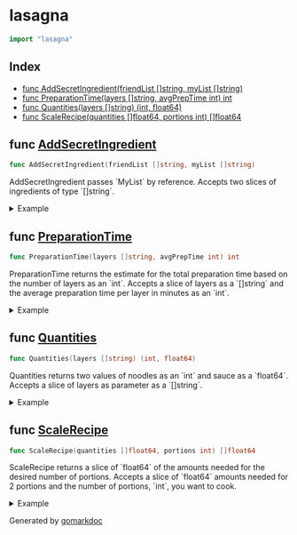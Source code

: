 <!-- Code generated by gomarkdoc. DO NOT EDIT -->

# lasagna

```go
import "lasagna"
```

## Index

- [func AddSecretIngredient(friendList []string, myList []string)](<#func-addsecretingredient>)
- [func PreparationTime(layers []string, avgPrepTime int) int](<#func-preparationtime>)
- [func Quantities(layers []string) (int, float64)](<#func-quantities>)
- [func ScaleRecipe(quantities []float64, portions int) []float64](<#func-scalerecipe>)


## func [AddSecretIngredient](<https://github.com/vpayno/exercism-workspace/blob/main/go/lasagna-master/lasagna_master.go#L32>)

```go
func AddSecretIngredient(friendList []string, myList []string)
```

AddSecretIngredient passes \`MyList\` by reference. Accepts two slices of ingredients of type \`\[\]string\`.

<details><summary>Example</summary>
<p>

```go
{
	friendsList := []string{"noodles", "sauce", "mozzarella", "kampot pepper"}
	myList := []string{"noodles", "meat", "sauce", "mozzarella", "?"}

	AddSecretIngredient(friendsList, myList)
	fmt.Printf("%#v\n", myList)

}
```

#### Output

```
[]string{"noodles", "meat", "sauce", "mozzarella", "kampot pepper"}
```

</p>
</details>

## func [PreparationTime](<https://github.com/vpayno/exercism-workspace/blob/main/go/lasagna-master/lasagna_master.go#L5>)

```go
func PreparationTime(layers []string, avgPrepTime int) int
```

PreparationTime returns the estimate for the total preparation time based on the number of layers as an \`int\`. Accepts a slice of layers as a \`\[\]string\` and the average preparation time per layer in minutes as an \`int\`.

<details><summary>Example</summary>
<p>

```go
{
	layers := []string{"sauce", "noodles", "sauce", "meat", "mozzarella", "noodles"}

	fmt.Println(PreparationTime(layers, 3))
	fmt.Println(PreparationTime(layers, 0))

}
```

#### Output

```
18
12
```

</p>
</details>

## func [Quantities](<https://github.com/vpayno/exercism-workspace/blob/main/go/lasagna-master/lasagna_master.go#L15>)

```go
func Quantities(layers []string) (int, float64)
```

Quantities returns two values of noodles as an \`int\` and sauce as a \`float64\`. Accepts a slice of layers as parameter as a \`\[\]string\`.

<details><summary>Example</summary>
<p>

```go
{
	layers := []string{"sauce", "noodles", "sauce", "meat", "mozzarella", "noodles"}

	noodles, sauce := Quantities(layers)
	fmt.Printf("%d, %.1f\n", noodles, sauce)

}
```

#### Output

```
100, 0.4
```

</p>
</details>

## func [ScaleRecipe](<https://github.com/vpayno/exercism-workspace/blob/main/go/lasagna-master/lasagna_master.go#L42>)

```go
func ScaleRecipe(quantities []float64, portions int) []float64
```

ScaleRecipe returns a slice of \`float64\` of the amounts needed for the desired number of portions. Accepts a slice of \`float64\` amounts needed for 2 portions and the number of portions, \`int\`, you want to cook.

<details><summary>Example</summary>
<p>

```go
{
	quantities := []float64{1.2, 3.6, 10.5}

	fmt.Println(ScaleRecipe(quantities, 0))
	fmt.Println(ScaleRecipe(quantities, 1))
	fmt.Println(ScaleRecipe(quantities, 2))
	fmt.Println(ScaleRecipe(quantities, 3))
	fmt.Println(ScaleRecipe(quantities, 4))

}
```

#### Output

```
[0 0 0]
[0.6 1.8 5.25]
[1.2 3.6 10.5]
[1.7999999999999998 5.4 15.75]
[2.4 7.2 21]
```

</p>
</details>



Generated by [gomarkdoc](<https://github.com/princjef/gomarkdoc>)
